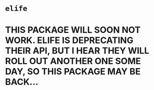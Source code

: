 # `elife`

<!-- [![Build Status](https://api.travis-ci.org/ropensci/elife.png)](https://travis-ci.org/ropensci/elife)
[![Build status](https://ci.appveyor.com/api/projects/status/yfx77750e2srg0ey/branch/master)](https://ci.appveyor.com/project/sckott/elife/branch/master) -->

# THIS PACKAGE WILL SOON NOT WORK. ELIFE IS DEPRECATING THEIR API, BUT I HEAR THEY WILL ROLL OUT ANOTHER ONE SOME DAY, SO THIS PACKAGE MAY BE BACK...
